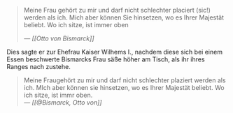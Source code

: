> Meine Frau gehört zu mir und darf nicht schlechter placiert (sic!) werden als ich. Mich aber können Sie hinsetzen, wo es Ihrer Majestät beliebt. Wo ich sitze, ist immer oben
><div></div>
> <cite> &mdash; [[Otto von Bismarck]]</cite>

Dies sagte er zur Ehefrau Kaiser Wilhems I., nachdem diese sich bei einem Essen beschwerte Bismarcks Frau säße höher am Tisch, als ihr ihres Ranges nach zustehe.

> Meine Fraugehört zu mir und darf nicht schlechter plaziert werden als ich. MIch aber können sie hinsetzen, wo es Ihrer Majestät beliebt. Wo ich sitze, ist immr oben.
> <br>
> &mdash; <cite> [[@Bismarck, Otto von]] </cite>